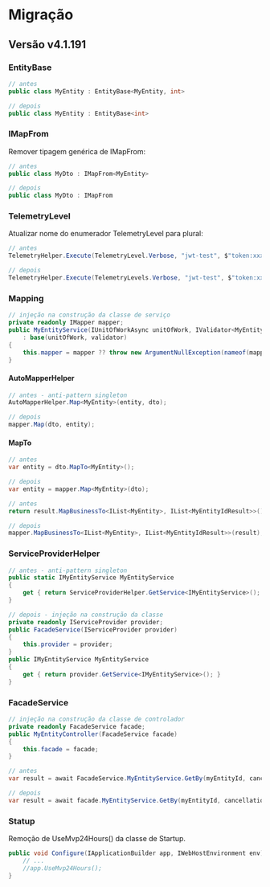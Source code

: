 # Migração
## Versão v4.1.191
### EntityBase
```csharp
// antes
public class MyEntity : EntityBase<MyEntity, int>

// depois
public class MyEntity : EntityBase<int>
```

### IMapFrom
Remover tipagem genérica de IMapFrom<T>:
```csharp
// antes
public class MyDto : IMapFrom<MyEntity>

// depois
public class MyDto : IMapFrom
```

### TelemetryLevel
Atualizar nome do enumerador TelemetryLevel para plural:
```csharp
// antes
TelemetryHelper.Execute(TelemetryLevel.Verbose, "jwt-test", $"token:xxx");

// depois
TelemetryHelper.Execute(TelemetryLevels.Verbose, "jwt-test", $"token:xxx");
```

### Mapping
```csharp
// injeção na construção da classe de serviço
private readonly IMapper mapper;
public MyEntityService(IUnitOfWorkAsync unitOfWork, IValidator<MyEntity> validator, IMapper mapper)
	: base(unitOfWork, validator)
{
	this.mapper = mapper ?? throw new ArgumentNullException(nameof(mapper));
}
```

#### AutoMapperHelper
```csharp
// antes - anti-pattern singleton
AutoMapperHelper.Map<MyEntity>(entity, dto);

// depois
mapper.Map(dto, entity);
```

#### MapTo
```csharp
// antes
var entity = dto.MapTo<MyEntity>();

// depois
var entity = mapper.Map<MyEntity>(dto);
```

```csharp
// antes
return result.MapBusinessTo<IList<MyEntity>, IList<MyEntityIdResult>>();

// depois
mapper.MapBusinessTo<IList<MyEntity>, IList<MyEntityIdResult>>(result);
```

### ServiceProviderHelper
```csharp
// antes - anti-pattern singleton
public static IMyEntityService MyEntityService
{
	get { return ServiceProviderHelper.GetService<IMyEntityService>(); }
}

// depois - injeção na construção da classe
private readonly IServiceProvider provider;
public FacadeService(IServiceProvider provider)
{
	this.provider = provider;
}
public IMyEntityService MyEntityService
{
	get { return provider.GetService<IMyEntityService>(); }
}
```

### FacadeService
```csharp
// injeção na construção da classe de controlador
private readonly FacadeService facade;
public MyEntityController(FacadeService facade)
{
	this.facade = facade;
}
```

```csharp
// antes
var result = await FacadeService.MyEntityService.GetBy(myEntityId, cancellationToken: cancellationToken);

// depois
var result = await facade.MyEntityService.GetBy(myEntityId, cancellationToken: cancellationToken);
```

### Statup
Remoção de UseMvp24Hours() da classe de Startup.
```csharp
public void Configure(IApplicationBuilder app, IWebHostEnvironment env) {
	// ...
	//app.UseMvp24Hours();
}
```